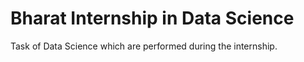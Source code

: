 # Bharat Internship in Data Science

Task of Data Science which are performed during the internship.
